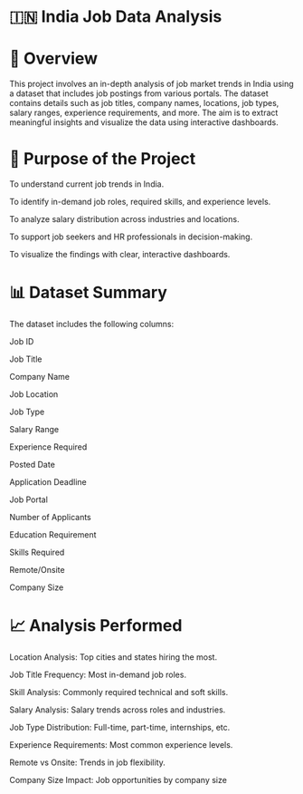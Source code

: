 # 🇮🇳 India Job Data Analysis
# 📌 Overview
This project involves an in-depth analysis of job market trends in India using a dataset that includes job postings from various portals. The dataset contains details such as job titles, company names, locations, job types, salary ranges, experience requirements, and more. The aim is to extract meaningful insights and visualize the data using interactive dashboards.

# 🎯 Purpose of the Project
To understand current job trends in India.

To identify in-demand job roles, required skills, and experience levels.

To analyze salary distribution across industries and locations.

To support job seekers and HR professionals in decision-making.

To visualize the findings with clear, interactive dashboards.

# 📊 Dataset Summary
The dataset includes the following columns:

Job ID

Job Title

Company Name

Job Location

Job Type

Salary Range

Experience Required

Posted Date

Application Deadline

Job Portal

Number of Applicants

Education Requirement

Skills Required

Remote/Onsite

Company Size

# 📈 Analysis Performed
Location Analysis: Top cities and states hiring the most.

Job Title Frequency: Most in-demand job roles.

Skill Analysis: Commonly required technical and soft skills.

Salary Analysis: Salary trends across roles and industries.

Job Type Distribution: Full-time, part-time, internships, etc.

Experience Requirements: Most common experience levels.

Remote vs Onsite: Trends in job flexibility.

Company Size Impact: Job opportunities by company size
